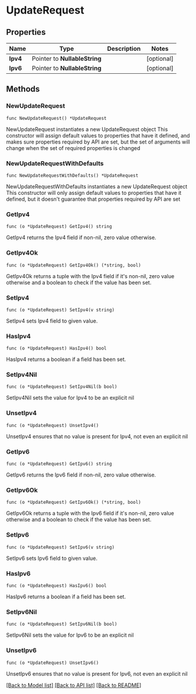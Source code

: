 # UpdateRequest

## Properties

Name | Type | Description | Notes
------------ | ------------- | ------------- | -------------
**Ipv4** | Pointer to **NullableString** |  | [optional] 
**Ipv6** | Pointer to **NullableString** |  | [optional] 

## Methods

### NewUpdateRequest

`func NewUpdateRequest() *UpdateRequest`

NewUpdateRequest instantiates a new UpdateRequest object
This constructor will assign default values to properties that have it defined,
and makes sure properties required by API are set, but the set of arguments
will change when the set of required properties is changed

### NewUpdateRequestWithDefaults

`func NewUpdateRequestWithDefaults() *UpdateRequest`

NewUpdateRequestWithDefaults instantiates a new UpdateRequest object
This constructor will only assign default values to properties that have it defined,
but it doesn't guarantee that properties required by API are set

### GetIpv4

`func (o *UpdateRequest) GetIpv4() string`

GetIpv4 returns the Ipv4 field if non-nil, zero value otherwise.

### GetIpv4Ok

`func (o *UpdateRequest) GetIpv4Ok() (*string, bool)`

GetIpv4Ok returns a tuple with the Ipv4 field if it's non-nil, zero value otherwise
and a boolean to check if the value has been set.

### SetIpv4

`func (o *UpdateRequest) SetIpv4(v string)`

SetIpv4 sets Ipv4 field to given value.

### HasIpv4

`func (o *UpdateRequest) HasIpv4() bool`

HasIpv4 returns a boolean if a field has been set.

### SetIpv4Nil

`func (o *UpdateRequest) SetIpv4Nil(b bool)`

 SetIpv4Nil sets the value for Ipv4 to be an explicit nil

### UnsetIpv4
`func (o *UpdateRequest) UnsetIpv4()`

UnsetIpv4 ensures that no value is present for Ipv4, not even an explicit nil
### GetIpv6

`func (o *UpdateRequest) GetIpv6() string`

GetIpv6 returns the Ipv6 field if non-nil, zero value otherwise.

### GetIpv6Ok

`func (o *UpdateRequest) GetIpv6Ok() (*string, bool)`

GetIpv6Ok returns a tuple with the Ipv6 field if it's non-nil, zero value otherwise
and a boolean to check if the value has been set.

### SetIpv6

`func (o *UpdateRequest) SetIpv6(v string)`

SetIpv6 sets Ipv6 field to given value.

### HasIpv6

`func (o *UpdateRequest) HasIpv6() bool`

HasIpv6 returns a boolean if a field has been set.

### SetIpv6Nil

`func (o *UpdateRequest) SetIpv6Nil(b bool)`

 SetIpv6Nil sets the value for Ipv6 to be an explicit nil

### UnsetIpv6
`func (o *UpdateRequest) UnsetIpv6()`

UnsetIpv6 ensures that no value is present for Ipv6, not even an explicit nil

[[Back to Model list]](../README.md#documentation-for-models) [[Back to API list]](../README.md#documentation-for-api-endpoints) [[Back to README]](../README.md)


